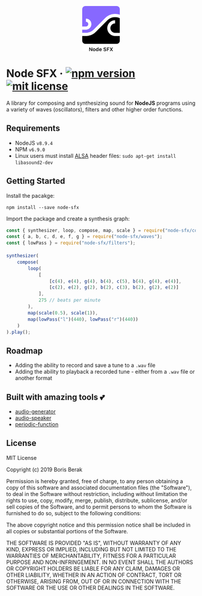 <p align="center">
  <img src="https://raw.githubusercontent.com/bberak/node-sfx/master/assets/logo.png" alt="Node SFX" height="120" />
</p>

# Node SFX &middot; [![npm version](https://badge.fury.io/js/node-sfx.svg)](https://badge.fury.io/js/node-sfx) [![mit license](https://img.shields.io/badge/license-MIT-50CB22.svg)](https://opensource.org/licenses/MIT)

A library for composing and synthesizing sound for **NodeJS** programs using a variety of waves (oscillators), filters and other higher order functions.

## Requirements

- NodeJS `v8.9.4`
- NPM `v6.9.0`
- Linux users must install [ALSA](https://alsa-project.org/wiki/Main_Page) header files: `sudo apt-get install libasound2-dev`

## Getting Started

Install the pacakge:

```
npm install --save node-sfx
```

Import the package and create a synthesis graph:

```javascript
const { synthesizer, loop, compose, map, scale } = require("node-sfx/core");
const { a, b, c, d, e, f, g } = require("node-sfx/waves");
const { lowPass } = require("node-sfx/filters");

synthesizer(
	compose(
		loop(
			[
				[c(4), e(4), g(4), b(4), c(5), b(4), g(4), e(4)],
				[c(2), e(2), g(2), b(2), c(3), b(2), g(2), e(2)]
			],
			275 // beats per minute
		),
		map(scale(0.5), scale(1)),
		map(lowPass("l")(440), lowPass("r")(440))
	)
).play();
```

## Roadmap

- Adding the ability to record and save a tune to a `.wav` file
- Adding the ability to playback a recorded tune - either from a `.wav` file or another format

## Built with amazing tools 💕

- [audio-generator](https://github.com/audiojs/audio-generator)
- [audio-speaker](https://github.com/audiojs/audio-speaker)
- [periodic-function](https://github.com/scijs/periodic-function)

## License

MIT License

Copyright (c) 2019 Boris Berak

Permission is hereby granted, free of charge, to any person obtaining a copy
of this software and associated documentation files (the "Software"), to deal
in the Software without restriction, including without limitation the rights
to use, copy, modify, merge, publish, distribute, sublicense, and/or sell
copies of the Software, and to permit persons to whom the Software is
furnished to do so, subject to the following conditions:

The above copyright notice and this permission notice shall be included in all
copies or substantial portions of the Software.

THE SOFTWARE IS PROVIDED "AS IS", WITHOUT WARRANTY OF ANY KIND, EXPRESS OR
IMPLIED, INCLUDING BUT NOT LIMITED TO THE WARRANTIES OF MERCHANTABILITY,
FITNESS FOR A PARTICULAR PURPOSE AND NON-INFRINGEMENT. IN NO EVENT SHALL THE
AUTHORS OR COPYRIGHT HOLDERS BE LIABLE FOR ANY CLAIM, DAMAGES OR OTHER
LIABILITY, WHETHER IN AN ACTION OF CONTRACT, TORT OR OTHERWISE, ARISING FROM,
OUT OF OR IN CONNECTION WITH THE SOFTWARE OR THE USE OR OTHER DEALINGS IN THE
SOFTWARE.